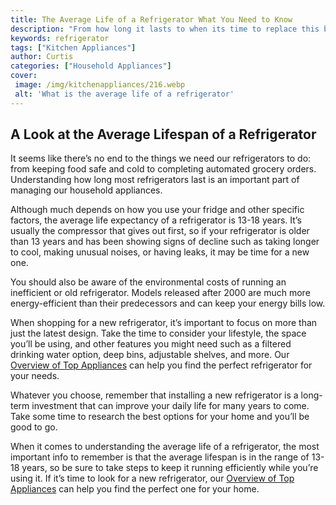 ```yaml
---
title: The Average Life of a Refrigerator What You Need to Know
description: "From how long it lasts to when its time to replace this blog post dives deeper into the life of a refrigerator and what you need to know to keep yours running well"
keywords: refrigerator
tags: ["Kitchen Appliances"]
author: Curtis
categories: ["Household Appliances"]
cover: 
 image: /img/kitchenappliances/216.webp
 alt: 'What is the average life of a refrigerator'
---
```

## A Look at the Average Lifespan of a Refrigerator

It seems like there’s no end to the things we need our refrigerators to do: from keeping food safe and cold to completing automated grocery orders. Understanding how long most refrigerators last is an important part of managing our household appliances.

Although much depends on how you use your fridge and other specific factors, the average life expectancy of a refrigerator is 13-18 years. It’s usually the compressor that gives out first, so if your refrigerator is older than 13 years and has been showing signs of decline such as taking longer to cool, making unusual noises, or having leaks, it may be time for a new one.

You should also be aware of the environmental costs of running an inefficient or old refrigerator. Models released after 2000 are much more energy-efficient than their predecessors and can keep your energy bills low.

When shopping for a new refrigerator, it’s important to focus on more than just the latest design. Take the time to consider your lifestyle, the space you’ll be using, and other features you might need such as a filtered drinking water option, deep bins, adjustable shelves, and more. Our [Overview of Top Appliances](./pages/appliance-overview) can help you find the perfect refrigerator for your needs.

Whatever you choose, remember that installing a new refrigerator is a long-term investment that can improve your daily life for many years to come. Take some time to research the best options for your home and you’ll be good to go.

When it comes to understanding the average life of a refrigerator, the most important info to remember is that the average lifespan is in the range of 13-18 years, so be sure to take steps to keep it running efficiently while you’re using it. If it’s time to look for a new refrigerator, our [Overview of Top Appliances](./pages/appliance-overview) can help you find the perfect one for your home.

